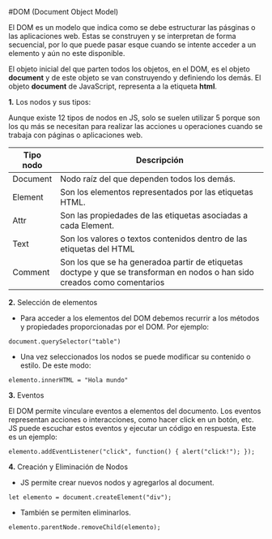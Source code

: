 #DOM (Document Object Model)

El DOM es un modelo que indica como se debe estructurar las pásginas o las aplicaciones web. Estas se construyen y se interpretan de forma secuencial, por lo que puede pasar esque cuando se intente acceder a un elemento y aún no este disponible.

El objeto inicial del que parten todos los objetos, en el DOM, es el objeto **document** y de este objeto se van construyendo y definiendo los demás.
El objeto **document** de JavaScript, representa a la etiqueta **html**.

**1.** Los nodos y sus tipos:

Aunque existe 12 tipos de nodos en JS, solo se suelen utilizar 5 porque son los qu más se necesitan para realizar las acciones u operaciones cuando se trabaja con páginas o aplicaciones web.

|Tipo nodo | Descripción |
| -------- |    ----     |
|Document  | Nodo raíz del que dependen todos los demás. |
|Element   | Son los elementos representados por las etiquetas HTML.|
|Attr      | Son las propiedades de las etiquetas asociadas a cada Element.|
|Text      | Son los valores o textos contenidos dentro de las etiquetas del HTML|
|Comment   | Son los que se ha generadoa partir de etiquetas doctype y que se transforman en nodos o han sido creados como comentarios |

**2.** Selección de elementos

- Para acceder a los elementos del DOM debemos recurrir a los métodos y propiedades proporcionadas por el DOM. Por ejemplo:

`document.querySelector("table")`

- Una vez seleccionados los nodos se puede modificar su contenido o estilo. De este modo:
  
`elemento.innerHTML = "Hola mundo"`

**3.** Eventos

El DOM permite vinculare eventos a elementos del documento. Los eventos representan acciones o interacciones, como hacer click en un botón, etc. JS puede escuchar estos eventos y ejecutar un código en respuesta. Este es un ejemplo:

`elemento.addEventListener("click", function() {
    alert("click!");
});`

**4.** Creación y Eliminación de Nodos

- JS permite crear nuevos nodos y agregarlos al document.
  
`let elemento = document.createElement("div");`

- También se permiten eliminarlos.
  
`elemento.parentNode.removeChild(elemento);`